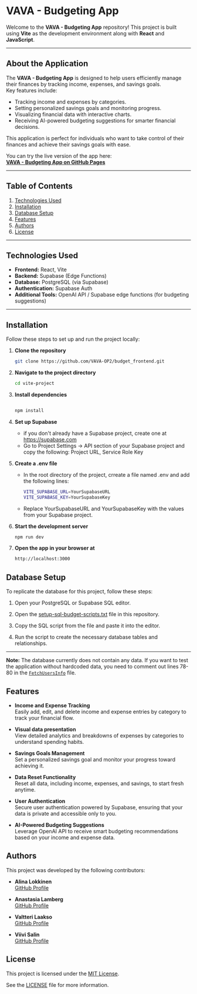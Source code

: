 # VAVA - Budgeting App

Welcome to the **VAVA - Budgeting App** repository! This project is built using **Vite** as the development environment along with **React** and **JavaScript**.

---

## **About the Application**

The **VAVA - Budgeting App** is designed to help users efficiently manage their finances by tracking income, expenses, and savings goals.  
Key features include:
- Tracking income and expenses by categories.
- Setting personalized savings goals and monitoring progress.
- Visualizing financial data with interactive charts.
- Receiving AI-powered budgeting suggestions for smarter financial decisions.

This application is perfect for individuals who want to take control of their finances and achieve their savings goals with ease.

You can try the live version of the app here:  
[**VAVA - Budgeting App on GitHub Pages**](https://vava-op2.github.io/budget_frontend//)

---

## **Table of Contents**

1. [Technologies Used](#technologies-used)
2. [Installation](#installation)
3. [Database Setup](#database-setup)
4. [Features](#features)
5. [Authors](#authors)
6. [License](#license)


---

## **Technologies Used**

- **Frontend:** React, Vite
- **Backend:** Supabase (Edge Functions)
- **Database:** PostgreSQL (via Supabase)
- **Authentication:** Supabase Auth
- **Additional Tools:** OpenAI API / Supabase edge functions (for budgeting suggestions)

---

## **Installation**

Follow these steps to set up and run the project locally:

1. **Clone the repository**
   ```bash
   git clone https://github.com/VAVA-OP2/budget_frontend.git
2. **Navigate to the project directory**
   ```bash
   cd vite-project
3. **Install dependencies**
   ```bash

   npm install

4. **Set up Supabase**
   - if you don't already have a Supabase project, create one at https://supabase.com
   - Go to Project Settings -> API section of your Supabase project and copy the following:
   Project URL,
   Service Role Key
5. **Create a .env file**
   - In the root directory of the project, crreate a file named .env and add the following lines:
     ```bash
     VITE_SUPABASE_URL=YourSupabaseURL
     VITE_SUPABASE_KEY=YourSupabaseKey
   - Replace YourSupabaseURL and YourSupabaseKey with the values from your Supabase project.

     
5. **Start the development server**
   ```bash
   npm run dev
6. **Open the app in your browser at**
   ```bash
   http://localhost:3000

## **Database Setup**

To replicate the database for this project, follow these steps:

1. Open your PostgreSQL or Supabase SQL editor.

2. Open the [setup-sql-budget-scripts.txt](https://github.com/VAVA-OP2/budget_frontend/blob/main/vite-project/setup-sql-budget-scripts.txt) file in this repository.

3. Copy the SQL script from the file and paste it into the editor.

4. Run the script to create the necessary database tables and relationships.
---

**Note:** The database currently does not contain any data. If you want to test the application without hardcoded data, you need to comment out lines 78-80 in the [`FetchUsersInfo`](https://github.com/VAVA-OP2/budget_frontend/blob/main/vite-project/src/components/FetchUsersInfo.jsx) file.





## Features

- **Income and Expense Tracking**  
  Easily add, edit, and delete income and expense entries by category to track your financial flow.
  
- **Visual data presentation**  
  View detailed analytics and breakdowns of expenses by categories to understand spending habits.

- **Savings Goals Management**  
  Set a personalized savings goal and monitor your progress toward achieving it.

- **Data Reset Functionality**  
  Reset all data, including income, expenses, and savings, to start fresh anytime.

- **User Authentication**  
  Secure user authentication powered by Supabase, ensuring that your data is private and accessible only to you.

- **AI-Powered Budgeting Suggestions**  
  Leverage OpenAI API to receive smart budgeting recommendations based on your income and expense data.

## **Authors**

This project was developed by the following contributors:

- **Alina Lokkinen**  
  [GitHub Profile](https://github.com/AlinaLokkinen)

- **Anastasia Lamberg**  
  [GitHub Profile](https://github.com/anastasialamberg)

- **Valtteri Laakso**  
  [GitHub Profile](https://github.com/vaddee)

- **Viivi Salin**  
  [GitHub Profile](https://github.com/viivisalin)
## **License**

This project is licensed under the [MIT License](https://opensource.org/licenses/MIT).

See the [LICENSE](https://github.com/VAVA-OP2/budget_frontend/blob/main/vite-project/LICENSE) file for more information.






   


